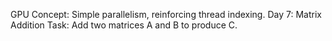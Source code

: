GPU Concept: Simple parallelism, reinforcing thread indexing.
Day 7: Matrix Addition
Task: Add two matrices A and B to produce C.

